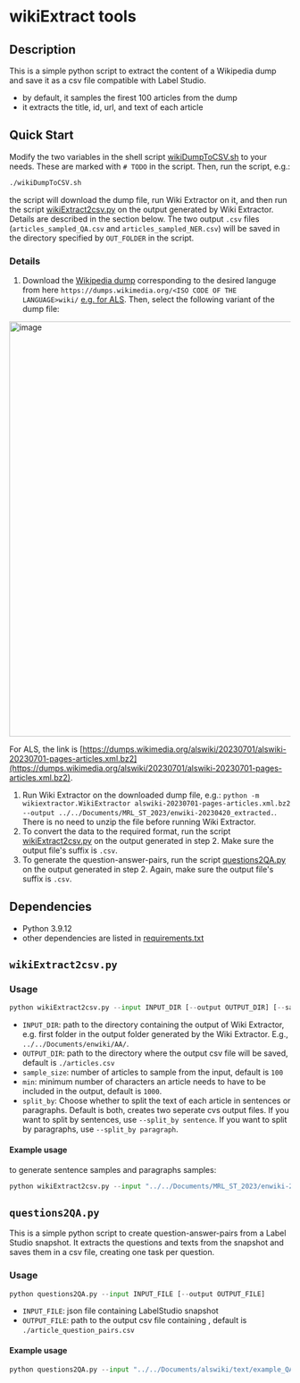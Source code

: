 # wikiExtract tools

## Description

This is a simple python script to extract the content of a Wikipedia dump and save it as a csv file compatible with Label Studio.

- by default, it samples the firest 100 articles from the dump
- it extracts the title, id, url, and text of each article

## Quick Start

Modify the two variables in the shell script [wikiDumpToCSV.sh](wikiDumpToCSV.sh) to your needs. These are marked with `# TODO` in the script. Then, run the script, e.g.:

```bash
./wikiDumpToCSV.sh
```

the script will download the dump file, run Wiki Extractor on it, and then run the script [wikiExtract2csv.py](wikiExtract2csv.py) on the output generated by Wiki Extractor. Details are described in the section below. The two output `.csv` files (`articles_sampled_QA.csv` and `articles_sampled_NER.csv`) will be saved in the directory specified by `OUT_FOLDER` in the script.

### Details

1. Download the [Wikipedia dump](https://dumps.wikimedia.org/) corresponding to the desired languge from here ``https://dumps.wikimedia.org/<ISO CODE OF THE LANGUAGE>wiki/`` [e.g. for ALS](https://dumps.wikimedia.org/alswiki/). Then, select the following variant of the dump file:
<img width="743" alt="image" src="https://github.com/Fenerator/wikiExtract2csv/assets/33670163/01e9561d-0860-46c4-9b7e-6bdd07914b9e">

For ALS, the link is [https://dumps.wikimedia.org/alswiki/20230701/alswiki-20230701-pages-articles.xml.bz2](https://dumps.wikimedia.org/alswiki/20230701/alswiki-20230701-pages-articles.xml.bz2).

1. Run Wiki Extractor on the downloaded dump file, e.g.: `python -m wikiextractor.WikiExtractor alswiki-20230701-pages-articles.xml.bz2 --output ../../Documents/MRL_ST_2023/enwiki-20230420_extracted.`. There is no need to unzip the file before running Wiki Extractor.
2. To convert the data to the required format, run the script [wikiExtract2csv.py](wikiExtract2csv.py) on the output generated in step 2. Make sure the output file's suffix is `.csv`.
3. To generate the question-answer-pairs, run the script [questions2QA.py](questions2QA.py) on the output generated in step 2. Again, make sure the output file's suffix is `.csv`.

## Dependencies

- Python 3.9.12
- other dependencies are listed in [requirements.txt](requirements.txt)

## ``wikiExtract2csv.py``

### Usage

```python
python wikiExtract2csv.py --input INPUT_DIR [--output OUTPUT_DIR] [--sample_size SAMPLE_SIZE] [--min MIN_LENGTH] --split
```

- `INPUT_DIR`: path to the directory containing the output of Wiki Extractor, e.g. first folder in the output folder generated by the Wiki Extractor. E.g., `../../Documents/enwiki/AA/`.
- `OUTPUT_DIR`: path to the directory where the output csv file will be saved, default is `./articles.csv`
- `sample_size`: number of articles to sample from the input, default is `100`
- `min`: minimum number of characters an article needs to have to be included in the output, default is `1000`.
- `split_by`: Choose whether to split the text of each article in sentences or paragraphs. Default is both, creates two seperate cvs output files. If you want to split by sentences, use `--split_by sentence`. If you want to split by paragraphs, use `--split_by paragraph`.

#### Example usage

to generate sentence samples and paragraphs samples:

```python
python wikiExtract2csv.py --input "../../Documents/MRL_ST_2023/enwiki-20230420_extracted/AA/" --output "../../Documents/MRL_ST_2023/enwiki/" --sample_size 100 --min 1000
```

## ``questions2QA.py``

This is a simple python script to create question-answer-pairs from a Label Studio snapshot. It extracts the questions and texts from the snapshot and saves them in a csv file, creating one task per question.

### Usage

```python
python questions2QA.py --input INPUT_FILE [--output OUTPUT_FILE]
```

- `INPUT_FILE`: json file containing LabelStudio snapshot
- `OUTPUT_FILE`: path to the output csv file containing , default is `./article_question_pairs.csv`

#### Example usage

```python
python questions2QA.py --input "../../Documents/alswiki/text/example_QA_export.json" --output "../../Documents/alswiki/article_question_pairs.csv"
```
